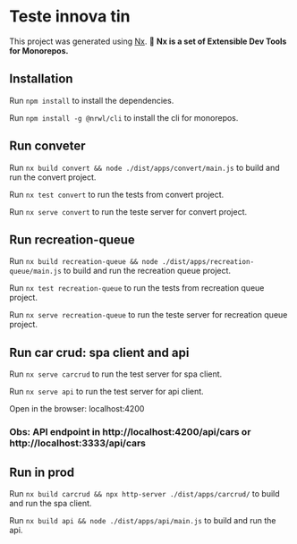 # Teste innova tin

This project was generated using [Nx](https://nx.dev).
🔎 **Nx is a set of Extensible Dev Tools for Monorepos.**

## Installation
Run `npm install` to install the dependencies.

Run `npm install -g @nrwl/cli` to install the cli for monorepos.


## Run conveter
Run `nx build convert && node ./dist/apps/convert/main.js` to build and run the convert project.

Run `nx test convert` to run the tests from convert project.

Run `nx serve convert` to run the teste server for convert project.


## Run recreation-queue
Run `nx build recreation-queue && node ./dist/apps/recreation-queue/main.js` to build and run the recreation queue project.

Run `nx test recreation-queue` to run the tests from recreation queue project.

Run `nx serve recreation-queue` to run the teste server for recreation queue project.


## Run car crud: spa client and api 
Run `nx serve carcrud` to run the test server for spa client.

Run `nx serve api` to run the test server for api client.

Open in the browser: localhost:4200

### Obs: API endpoint in http://localhost:4200/api/cars or http://localhost:3333/api/cars

## Run in prod
Run `nx build carcrud && npx http-server ./dist/apps/carcrud/` to build and run the spa client.

Run `nx build api && node ./dist/apps/api/main.js` to build and run the api.
